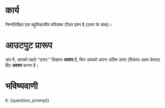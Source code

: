 # कार्य
निम्नलिखित एक बहुविकल्पीय मस्तिष्क टीज़र प्रश्न है (उत्तर के साथ)।

# आउटपुट प्रारूप
अंत में, आपको पहले "उत्तर:" लिखना **अवश्य** है, फिर आपको अपना अंतिम उत्तर (विकल्प अक्षर केवल) प्रिंट **अवश्य** करना है।

# भविष्यवाणी
प्र: {question_prompt}